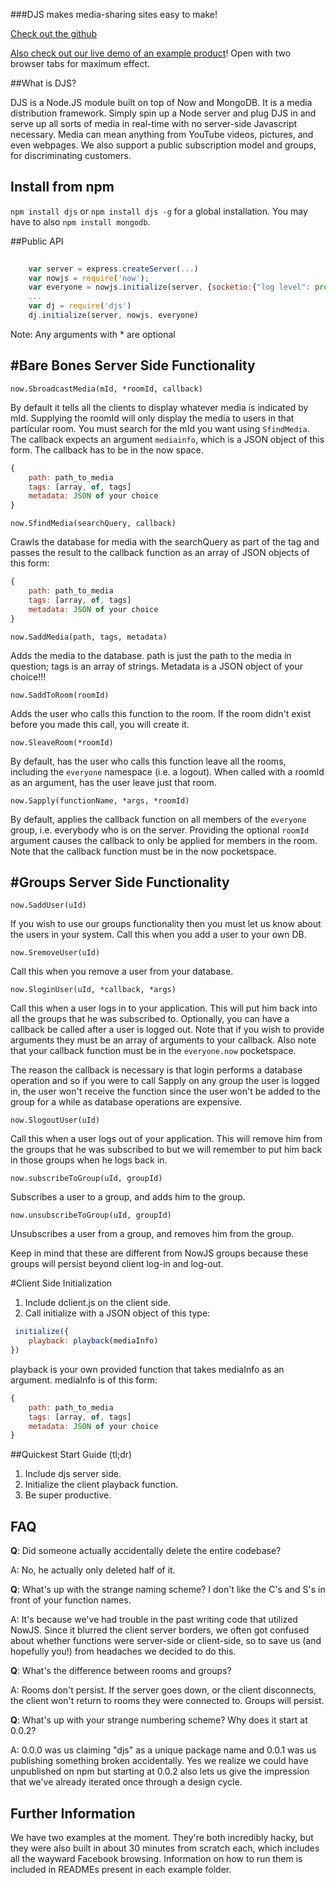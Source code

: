 ###DJS makes media-sharing sites easy to make!

<a href="https://github.com/khwang/DJS">Check out the github</a>

<a href="http://www.soncoya.com">Also check out our live demo of an example product</a>! Open with two browser tabs for maximum effect.

##What is DJS?

DJS is a Node.JS module built on top of Now and MongoDB. It is a media distribution framework. Simply spin up a Node server and plug DJS in and serve up all sorts of media in real-time with no server-side Javascript necessary. Media can mean anything from YouTube videos, pictures, and even webpages. We also support a public subscription model and groups, for discriminating customers.

Install from npm
----------------

`npm install djs` or `npm install djs -g` for a global installation. You may have to also `npm install mongodb`.



##Public API

```javascript
	
	var server = express.createServer(...)
	var nowjs = require('now');
	var everyone = nowjs.initialize(server, {socketio:{"log level": process.argv[2]}});
	...
	var dj = require('djs')
	dj.initialize(server, nowjs, everyone)

```

Note: Any arguments with * are optional

#Bare Bones Server Side Functionality
------

	now.SbroadcastMedia(mId, *roomId, callback)

By default it tells all the clients to display whatever media is indicated by mId. Supplying the roomId will only display the media to users in that particular room. You must search for the mId you want using `SfindMedia`. The callback expects an argument `mediainfo`, which is a JSON object of this form. The callback has to be in the now space.

````javascript
{
	path: path_to_media
	tags: [array, of, tags]
	metadata: JSON of your choice
}
````

	now.SfindMedia(searchQuery, callback)

Crawls the database for media with the searchQuery as part of the tag and passes the result to the callback function as an array of JSON objects of this form:

````javascript
{ 
	path: path_to_media
	tags: [array, of, tags]
	metadata: JSON of your choice
}
````

	now.SaddMedia(path, tags, metadata)

Adds the media to the database. path is just the path to the media in question; tags is an array of strings. Metadata is a JSON object of your choice!!!

	now.SaddToRoom(roomId)

Adds the user who calls this function to the room. If the room didn't exist before you made this call, you will create it. 

	now.SleaveRoom(*roomId)

By default, has the user who calls this function leave all the rooms, including the `everyone` namespace (i.e. a logout). When called with a roomId as an argument, has the user leave just that room.

	now.Sapply(functionName, *args, *roomId)
	
By default, applies the callback function on all members of the `everyone` group, i.e. everybody who is on the server. Providing the optional `roomId` argument causes the callback to only be applied for members in the room. Note that the callback function must be in the now pocketspace.

#Groups Server Side Functionality
-----
	now.SaddUser(uId)

If you wish to use our groups functionality then you must let us know about the users in your system. Call this when you add a user to your own DB. 

	now.SremoveUser(uId)

Call this when you remove a user from your database. 

	now.SloginUser(uId, *callback, *args)

Call this when a user logs in to your application. This will put him back into all the groups that he was subscribed to. Optionally, you can have a callback be called after a user is logged out. Note that if you wish to provide arguments they must be an array of arguments to your callback. Also note that your callback function must be in the `everyone.now` pocketspace. 

The reason the callback is necessary is that login performs a database operation and so if you were to call Sapply on any group the user is logged in, the user won't receive the function since the user won't be added to the group for a while as database operations are expensive.

	now.SlogoutUser(uId)

Call this when a user logs out of your application. This will remove him from the groups that he was subscribed to but we will remember to put him back in those groups when he logs back in.

	now.subscribeToGroup(uId, groupId)

Subscribes a user to a group, and adds him to the group.

	now.unsubscribeToGroup(uId, groupId)

Unsubscribes a user from a group, and removes him from the group.

Keep in mind that these are different from NowJS groups because these groups will persist beyond client log-in and log-out. 

#Client Side Initialization

1. Include dclient.js on the client side.
2. Call initialize with a JSON object of this type:

````javascript
 initialize({
	playback: playback(mediaInfo)
})
````

playback is your own provided function that takes mediaInfo as an argument. mediaInfo is of this form:

````javascript
{ 
	path: path_to_media
	tags: [array, of, tags]
	metadata: JSON of your choice
}
````

##Quickest Start Guide (tl;dr)
1. Include djs server side.
2. Initialize the client playback function.
3. Be super productive.

FAQ
------
**Q**: Did someone actually accidentally delete the entire codebase?

A: No, he actually only deleted half of it.

**Q**: What's up with the strange naming scheme? I don't like the C's and S's in front of your function names.

A: It's because we've had trouble in the past writing code that utilized NowJS. Since it blurred the client server borders, we often got confused about whether functions were server-side or client-side, so to save us (and hopefully you!) from headaches we decided to do this.

**Q**: What's the difference between rooms and groups?

A: Rooms don't persist. If the server goes down, or the client disconnects, the client won't return to rooms they were connected to. Groups will persist. 

**Q**: What's up with your strange numbering scheme? Why does it start
at 0.0.2?

A: 0.0.0 was us claiming "djs" as a unique package name and 0.0.1 was us
publishing something broken accidentally. Yes we realize we could have unpublished on npm but starting at 0.0.2 also lets us give the impression that we've already iterated once through a design cycle.

Further Information
------------
We have two examples at the moment. They're both incredibly hacky, but they were also built in about 30 minutes from scratch each, which includes all the wayward Facebook browsing. Information on how to run them is included in READMEs present in each example folder.

